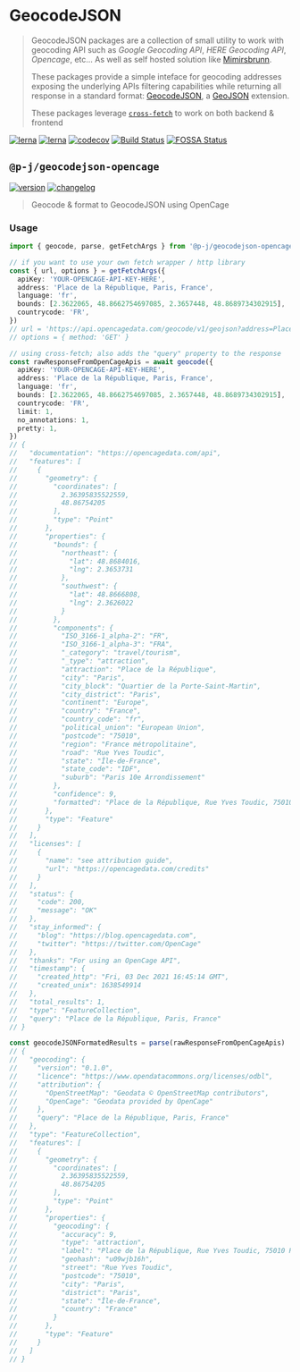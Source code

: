 # GeocodeJSON

> GeocodeJSON packages are a collection of small utility to work with geocoding API such as _Google Geocoding API_, _HERE Geocoding API_, _Opencage_, etc... As well as self hosted solution like [Mimirsbrunn](https://github.com/CanalTP/mimirsbrunn).
>
> These packages provide a simple inteface for geocoding addresses exposing the underlying APIs filtering capabilities while returning all response in a standard format: [GeocodeJSON](https://github.com/geocoders/geocodejson-spec/tree/master/draft),
> a [GeoJSON](https://tools.ietf.org/html/rfc7946) extension.
>
> These packages leverage [`cross-fetch`](https://github.com/lquixada/cross-fetch) to work on both backend & frontend

[![lerna](https://img.shields.io/badge/build%20with-lerna-cc00ff?style=flat-square)](https://lerna.js.org/)
[![lerna](https://img.shields.io/badge/released%20with-changeset-blue?style=flat-square)](https://github.com/atlassian/changesets/)
[![codecov](https://img.shields.io/codecov/c/github/p-j/geocodejson?style=flat-square)](https://codecov.io/gh/p-j/geocodejson)
[![Build Status](https://img.shields.io/github/actions/workflow/status/p-j/geocodejson/build.yml?branch=main&style=flat-square)](https://github.com/p-j/geocodejson/actions?query=workflow%3ABuild)
[![FOSSA Status](https://app.fossa.com/api/projects/git%2Bgithub.com%2Fp-j%2Fgeocodejson.svg?type=shield)](https://app.fossa.com/projects/git%2Bgithub.com%2Fp-j%2Fgeocodejson?ref=badge_shield)

## `@p-j/geocodejson-opencage`

[![version](https://img.shields.io/npm/v/@p-j/geocodejson-opencage?style=flat-square)](https://npmjs.com/package/@p-j/geocodejson-opencage) [![changelog](https://img.shields.io/badge/changelog-%2B-lightgrey?style=flat-square)](https://changelogs.xyz/@p-j/geocodejson-opencage)

> Geocode & format to GeocodeJSON using OpenCage

### Usage

```ts
import { geocode, parse, getFetchArgs } from '@p-j/geocodejson-opencage'

// if you want to use your own fetch wrapper / http library
const { url, options } = getFetchArgs({
  apiKey: 'YOUR-OPENCAGE-API-KEY-HERE',
  address: 'Place de la République, Paris, France',
  language: 'fr',
  bounds: [2.3622065, 48.8662754697085, 2.3657448, 48.8689734302915],
  countrycode: 'FR',
})
// url = 'https://api.opencagedata.com/geocode/v1/geojson?address=Place+de+la+R%C3%A9publique%2C+Paris%2C+France&apiKey=YOUR-OPENCAGE-API-KEY-HERE&bounds=2.3622065%2C48.8662754697085%2C2.3657448%2C48.8689734302915&countrycode=FR&language=fr'
// options = { method: 'GET' }

// using cross-fetch; also adds the "query" property to the response
const rawResponseFromOpenCageApis = await geocode({
  apiKey: 'YOUR-OPENCAGE-API-KEY-HERE',
  address: 'Place de la République, Paris, France',
  language: 'fr',
  bounds: [2.3622065, 48.8662754697085, 2.3657448, 48.8689734302915],
  countrycode: 'FR',
  limit: 1,
  no_annotations: 1,
  pretty: 1,
})
// {
//   "documentation": "https://opencagedata.com/api",
//   "features": [
//     {
//       "geometry": {
//         "coordinates": [
//           2.36395835522559,
//           48.86754205
//         ],
//         "type": "Point"
//       },
//       "properties": {
//         "bounds": {
//           "northeast": {
//             "lat": 48.8684016,
//             "lng": 2.3653731
//           },
//           "southwest": {
//             "lat": 48.8666808,
//             "lng": 2.3626022
//           }
//         },
//         "components": {
//           "ISO_3166-1_alpha-2": "FR",
//           "ISO_3166-1_alpha-3": "FRA",
//           "_category": "travel/tourism",
//           "_type": "attraction",
//           "attraction": "Place de la République",
//           "city": "Paris",
//           "city_block": "Quartier de la Porte-Saint-Martin",
//           "city_district": "Paris",
//           "continent": "Europe",
//           "country": "France",
//           "country_code": "fr",
//           "political_union": "European Union",
//           "postcode": "75010",
//           "region": "France métropolitaine",
//           "road": "Rue Yves Toudic",
//           "state": "Île-de-France",
//           "state_code": "IDF",
//           "suburb": "Paris 10e Arrondissement"
//         },
//         "confidence": 9,
//         "formatted": "Place de la République, Rue Yves Toudic, 75010 Paris, France"
//       },
//       "type": "Feature"
//     }
//   ],
//   "licenses": [
//     {
//       "name": "see attribution guide",
//       "url": "https://opencagedata.com/credits"
//     }
//   ],
//   "status": {
//     "code": 200,
//     "message": "OK"
//   },
//   "stay_informed": {
//     "blog": "https://blog.opencagedata.com",
//     "twitter": "https://twitter.com/OpenCage"
//   },
//   "thanks": "For using an OpenCage API",
//   "timestamp": {
//     "created_http": "Fri, 03 Dec 2021 16:45:14 GMT",
//     "created_unix": 1638549914
//   },
//   "total_results": 1,
//   "type": "FeatureCollection",
//   "query": "Place de la République, Paris, France"
// }

const geocodeJSONFormatedResults = parse(rawResponseFromOpenCageApis)
// {
//   "geocoding": {
//     "version": "0.1.0",
//     "licence": "https://www.opendatacommons.org/licenses/odbl",
//     "attribution": {
//       "OpenStreetMap": "Geodata © OpenStreetMap contributors",
//       "OpenCage": "Geodata provided by OpenCage"
//     },
//     "query": "Place de la République, Paris, France"
//   },
//   "type": "FeatureCollection",
//   "features": [
//     {
//       "geometry": {
//         "coordinates": [
//           2.36395835522559,
//           48.86754205
//         ],
//         "type": "Point"
//       },
//       "properties": {
//         "geocoding": {
//           "accuracy": 9,
//           "type": "attraction",
//           "label": "Place de la République, Rue Yves Toudic, 75010 Paris, France",
//           "geohash": "u09wjb16h",
//           "street": "Rue Yves Toudic",
//           "postcode": "75010",
//           "city": "Paris",
//           "district": "Paris",
//           "state": "Île-de-France",
//           "country": "France"
//         }
//       },
//       "type": "Feature"
//     }
//   ]
// }
```
